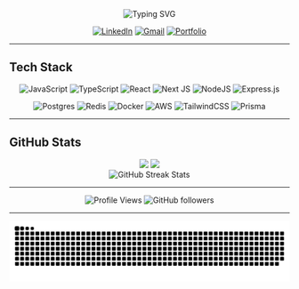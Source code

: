 <div align="center">
  <img src="https://readme-typing-svg.herokuapp.com?font=Fira+Code&size=30&pause=1000&color=00D9FF&center=true&vCenter=true&width=600&lines=Hey+there!+I'm+Ashish+%F0%9F%91%8B;Full+Stack+Developer;SaaS+Builder;Problem+Solver" alt="Typing SVG" />
</div>

<div align="center">
  
[![LinkedIn](https://img.shields.io/badge/LinkedIn-%230077B5.svg?logo=linkedin&logoColor=white)](https://www.linkedin.com/in/ashish-jadhav-zero/)
[![Gmail](https://img.shields.io/badge/Gmail-D14836?logo=gmail&logoColor=white)](mailto:ashishjadhav9900@gmail.com)
[![Portfolio](https://img.shields.io/badge/Portfolio-FF5722?logo=google-chrome&logoColor=white)](https://ashishport.vercel.app)

</div>

---

## Tech Stack

<div align="center">

![JavaScript](https://img.shields.io/badge/javascript-%23323330.svg?style=for-the-badge&logo=javascript&logoColor=%23F7DF1E)
![TypeScript](https://img.shields.io/badge/typescript-%23007ACC.svg?style=for-the-badge&logo=typescript&logoColor=white)
![React](https://img.shields.io/badge/react-%2320232a.svg?style=for-the-badge&logo=react&logoColor=%2361DAFB)
![Next JS](https://img.shields.io/badge/Next-black?style=for-the-badge&logo=next.js&logoColor=white)
![NodeJS](https://img.shields.io/badge/node.js-6DA55F?style=for-the-badge&logo=node.js&logoColor=white)
![Express.js](https://img.shields.io/badge/express.js-%23404d59.svg?style=for-the-badge&logo=express&logoColor=%2361DAFB)

![Postgres](https://img.shields.io/badge/postgres-%23316192.svg?style=for-the-badge&logo=postgresql&logoColor=white)
![Redis](https://img.shields.io/badge/redis-%23DD0031.svg?style=for-the-badge&logo=redis&logoColor=white)
![Docker](https://img.shields.io/badge/docker-%230db7ed.svg?style=for-the-badge&logo=docker&logoColor=white)
![AWS](https://img.shields.io/badge/AWS-%23FF9900.svg?style=for-the-badge&logo=amazon-aws&logoColor=white)
![TailwindCSS](https://img.shields.io/badge/tailwindcss-%2338B2AC.svg?style=for-the-badge&logo=tailwind-css&logoColor=white)
![Prisma](https://img.shields.io/badge/Prisma-3982CE?style=for-the-badge&logo=Prisma&logoColor=white)

</div>

---

## GitHub Stats

<div align="center">
  <img height="180em" src="https://github-readme-stats.vercel.app/api?username=Ashish1022&show_icons=true&theme=tokyonight&include_all_commits=true&count_private=true&border_radius=20"/>
  <img height="180em" src="https://github-readme-stats.vercel.app/api/top-langs/?username=Ashish1022&layout=compact&langs_count=8&theme=tokyonight&border_radius=20"/>
</div>

<div align="center">
  <img src="https://github-readme-streak-stats.herokuapp.com/?user=Ashish1022&theme=tokyonight&border_radius=20" alt="GitHub Streak Stats" />
</div>

---

<div align="center">

![Profile Views](https://komarev.com/ghpvc/?username=Ashish1022&color=0e75b6&style=flat-square)
![GitHub followers](https://img.shields.io/github/followers/Ashish1022?logo=github&style=flat-square&color=0e75b6)

</div>

---

<div align="center">
  <img src="https://raw.githubusercontent.com/platane/snk/output/github-contribution-grid-snake-dark.svg" alt="Snake animation" />
</div>
